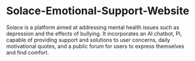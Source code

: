 # Solace-Emotional-Support-Website
Solace is a platform aimed at addressing mental health issues such as depression and the effects of bullying. It incorporates an AI chatbot, Pi, capable of providing support and solutions to user concerns, daily motivational quotes, and a public forum for users to express themselves and find comfort.
